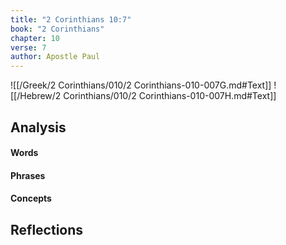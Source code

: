```yaml
---
title: "2 Corinthians 10:7"
book: "2 Corinthians"
chapter: 10
verse: 7
author: Apostle Paul
---
```

![[/Greek/2 Corinthians/010/2 Corinthians-010-007G.md#Text]]
![[/Hebrew/2 Corinthians/010/2 Corinthians-010-007H.md#Text]]

## Analysis

#### Words

#### Phrases

#### Concepts

## Reflections
